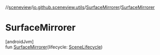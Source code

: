 //[sceneview](../../../index.md)/[io.github.sceneview.utils](../index.md)/[SurfaceMirrorer](index.md)/[SurfaceMirrorer](-surface-mirrorer.md)

# SurfaceMirrorer

[androidJvm]\
fun [SurfaceMirrorer](-surface-mirrorer.md)(lifecycle: [SceneLifecycle](../../io.github.sceneview/-scene-lifecycle/index.md))
